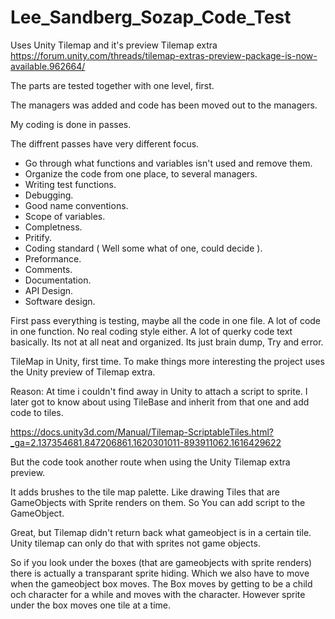 # Lee_Sandberg_Sozap_Code_Test

Uses Unity Tilemap and it's preview Tilemap extra https://forum.unity.com/threads/tilemap-extras-preview-package-is-now-available.962664/

The parts are tested together with one level, first. 

The managers was added and code has been moved out to the managers. 

My coding is done in passes.

The diffrent passes have very different focus.

* Go through what functions and variables isn't used and remove them.
* Organize the code from one place, to several managers.
* Writing test functions.
* Debugging.
* Good name conventions.
* Scope of variables.
* Completness.
* Pritify.
* Coding standard ( Well some what of one, could decide ).
* Preformance.
* Comments.
* Documentation.
* API Design.
* Software design.

First pass everything is testing, maybe all the code in one file. A lot of code in one function. No real coding style either. A lot of querky code text basically.
Its not at all neat and organized. Its just brain dump, Try and error.

TileMap in Unity, first time. To make things more interesting the project uses the Unity preview of Tilemap extra.

Reason: At time i couldn't find away in Unity to attach a script to sprite.
I later got to know about using TileBase and inherit from that one and add code to tiles.

https://docs.unity3d.com/Manual/Tilemap-ScriptableTiles.html?_ga=2.137354681.847206861.1620301011-893911062.1616429622

But the code took another route when using the Unity Tilemap extra preview.

It adds brushes to the tile map palette. Like drawing Tiles that are GameObjects with Sprite renders on them.
So You can add script to the GameObject.

Great, but Tilemap didn't return back what gameobject is in a certain tile. Unity tilemap can only do that with  sprites not game objects.

So if you look under the boxes (that are gameobjects with sprite renders) there is actually a transparant sprite hiding.
Which we also have to move when the gameobject box moves. The Box moves by getting to be a child och character for a while and moves with the character.
However sprite under the box moves one tile at a time.




